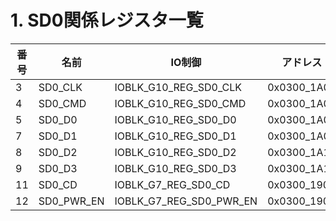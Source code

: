 # 1. SD0関係レジスタ一覧

<table class="tbl-cv180x">
<thead>
<tr><th>番号</th><th>名前</th><th>IO制御</th><th>アドレス<th>機能選択</th><th>アドレス</th></tr>
</thead>
<tbody>
<tr><td>3</td><td>SD0_CLK</td><td>IOBLK_G10_REG_SD0_CLK</td><td>0x0300_1A00</td><td>FMUX_GPIO_REG_IOCTRL_SD0_CLK</td><td>0x0300_1000</td></tr>
<tr><td>4</td><td>SD0_CMD</td><td>IOBLK_G10_REG_SD0_CMD</td><td>0x0300_1A04</td><td>FMUX_GPIO_REG_IOCTRL_SD0_CMD</td><td>0x0300_1004</td></tr>
<tr><td>5</td><td>SD0_D0</td><td>IOBLK_G10_REG_SD0_D0</td><td>0x0300_1A08</td><td>FMUX_GPIO_REG_IOCTRL_SD0_D0</td><td>0x0300_1008</td></tr>
<tr><td>7</td><td>SD0_D1</td><td>IOBLK_G10_REG_SD0_D1</td><td>0x0300_1A0c</td><td>FMUX_GPIO_REG_IOCTRL_SD0_D1</td><td>0x0300_100c</td></tr>
<tr><td>8</td><td>SD0_D2</td><td>IOBLK_G10_REG_SD0_D2</td><td>0x0300_1A10</td><td>FMUX_GPIO_REG_IOCTRL_SD0_D2</td><td>0x0300_1010</td></tr>
<tr><td>9</td><td>SD0_D3</td><td>IOBLK_G10_REG_SD0_D3</td><td>0x0300_1A14</td><td>FMUX_GPIO_REG_IOCTRL_SD0_D3</td><td>0x0300_1014</td></tr>
<tr><td>11</td><td>SD0_CD</td><td>IOBLK_G7_REG_SD0_CD</td><td>0x0300_1900</td><td>FMUX_GPIO_REG_IOCTRL_SD0_CD</td><td>0x0300_1018</td></tr>
<tr><td>12</td><td>SD0_PWR_EN</td><td>IOBLK_G7_REG_SD0_PWR_EN</td><td>0x0300_1904</td><td>FMUX_GPIO_REG_IOCTRL_SD0_PWR_EN</td><td>0x0300_101c</td></tr>
</tbody>
</table>
